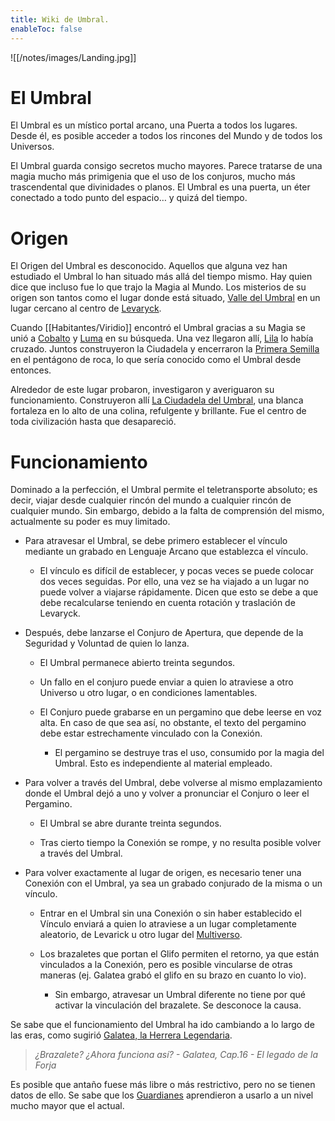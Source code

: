 ```yaml
---
title: Wiki de Umbral.
enableToc: false
---
```


![[/notes/images/Landing.jpg]]

# **El Umbral**

El Umbral es un místico portal arcano, una Puerta a todos los lugares. Desde él, es posible acceder a todos los rincones del Mundo y de todos los Universos.

El Umbral guarda consigo secretos mucho mayores. Parece tratarse de una magia mucho más primigenia que el uso de los conjuros, mucho más trascendental que divinidades o planos. El Umbral es una puerta, un éter conectado a todo punto del espacio… y quizá del tiempo.

# Origen

El Origen del Umbral es desconocido. Aquellos que alguna vez han estudiado el Umbral lo han situado más allá del tiempo mismo. Hay quien dice que incluso fue lo que trajo la Magia al Mundo. Los misterios de su origen son tantos como el lugar donde está situado, [Valle del Umbral](https://www.legendkeeper.com/app/ckvil5g57t6310808rct5ktxd/cky1pdt5b0018037c6ke1wqbt/) en un lugar cercano al centro de [Levaryck](https://www.legendkeeper.com/app/ckvil5g57t6310808rct5ktxd/ckwl6ccs4000a036cbm61llf5/).

Cuando [[Habitantes/Viridio]] encontró el Umbral gracias a su Magia se unió a [Cobalto](https://www.legendkeeper.com/app/ckvil5g57t6310808rct5ktxd/ckw9qzwwj000v036ckhxi3v7y/) y [Luma](https://www.legendkeeper.com/app/ckvil5g57t6310808rct5ktxd/ckw9r21k10015036c02dzbxak/) en su búsqueda. Una vez llegaron allí, [Lila](https://www.legendkeeper.com/app/ckvil5g57t6310808rct5ktxd/ckw9r1pw90010036c4jitdelk/) lo había cruzado. Juntos construyeron la Ciudadela y encerraron la [Primera Semilla](https://www.legendkeeper.com/app/ckvil5g57t6310808rct5ktxd/ckw9ubso5005d036clcfradz4/) en el pentágono de roca, lo que sería conocido como el Umbral desde entonces.

Alrededor de este lugar probaron, investigaron y averiguaron su funcionamiento. Construyeron allí [La Ciudadela del Umbral](https://www.legendkeeper.com/app/ckvil5g57t6310808rct5ktxd/cky1plko8001p037c854lyoys/), una blanca fortaleza en lo alto de una colina, refulgente y brillante. Fue el centro de toda civilización hasta que desapareció.

# Funcionamiento

Dominado a la perfección, el Umbral permite el teletransporte absoluto; es decir, viajar desde cualquier rincón del mundo a cualquier rincón de cualquier mundo. Sin embargo, debido a la falta de comprensión del mismo, actualmente su poder es muy limitado.

-   Para atravesar el Umbral, se debe primero establecer el vínculo mediante un grabado en Lenguaje Arcano que establezca el vínculo.
    
    -   El vínculo es difícil de establecer, y pocas veces se puede colocar dos veces seguidas. Por ello, una vez se ha viajado a un lugar no puede volver a viajarse rápidamente. Dicen que esto se debe a que debe recalcularse teniendo en cuenta rotación y traslación de Levaryck.
        
-   Después, debe lanzarse el Conjuro de Apertura, que depende de la Seguridad y Voluntad de quien lo lanza.
    
    -   El Umbral permanece abierto treinta segundos.
        
    -   Un fallo en el conjuro puede enviar a quien lo atraviese a otro Universo u otro lugar, o en condiciones lamentables.
        
    -   El Conjuro puede grabarse en un pergamino que debe leerse en voz alta. En caso de que sea así, no obstante, el texto del pergamino debe estar estrechamente vinculado con la Conexión.
        
        -   El pergamino se destruye tras el uso, consumido por la magia del Umbral. Esto es independiente al material empleado.
            
-   Para volver a través del Umbral, debe volverse al mismo emplazamiento donde el Umbral dejó a uno y volver a pronunciar el Conjuro o leer el Pergamino.
    
    -   El Umbral se abre durante treinta segundos.
        
    -   Tras cierto tiempo la Conexión se rompe, y no resulta posible volver a través del Umbral.
        
-   Para volver exactamente al lugar de origen, es necesario tener una Conexión con el Umbral, ya sea un grabado conjurado de la misma o un vínculo.
    
    -   Entrar en el Umbral sin una Conexión o sin haber establecido el Vínculo enviará a quien lo atraviese a un lugar completamente aleatorio, de Levarick u otro lugar del [Multiverso](https://www.legendkeeper.com/app/ckvil5g57t6310808rct5ktxd/ckx0w2ji9000j036cusjioq43/).
        
    -   Los brazaletes que portan el Glifo permiten el retorno, ya que están vinculados a la Conexión, pero es posible vincularse de otras maneras (ej. Galatea grabó el glifo en su brazo en cuanto lo vio).
        
        -   Sin embargo, atravesar un Umbral diferente no tiene por qué activar la vinculación del brazalete. Se desconoce la causa.
            

Se sabe que el funcionamiento del Umbral ha ido cambiando a lo largo de las eras, como sugirió [Galatea, la Herrera Legendaria](https://www.legendkeeper.com/app/ckvil5g57t6310808rct5ktxd/ckwj80tu3000b036cynatedfq/).

> _¿Brazalete? ¿Ahora funciona así? - Galatea, Cap.16 - El legado de la Forja_

Es posible que antaño fuese más libre o más restrictivo, pero no se tienen datos de ello. Se sabe que los [Guardianes](https://www.legendkeeper.com/app/ckvil5g57t6310808rct5ktxd/ckw9qzav8000n036cj53bcu47/) aprendieron a usarlo a un nivel mucho mayor que el actual.